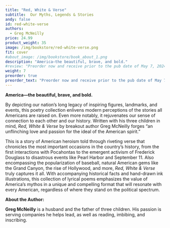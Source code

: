 ```yaml
---
title: "Red, White & Verse"
subtitle:  Our Myths, Legends & Stories
andy: false
id: red-white-verse
authors:
  - Greg McNeilly
price: 24.99
product_weight: 35
image: /img/bookstore/red-white-verse.png
fit: cover
#about_image: /img/bookstore/book_about_1.png
description: "America—the beautiful, brave, and bold."
#review: "Preorder now and receive prior to the pub date of May 7, 2024!"
weight: 7
preorder: true
preorder_text: "Preorder now and receive prior to the pub date of May 7, 2024!" 
---
```


**America—the beautiful, brave, and bold.**

By depicting our nation’s long legacy of inspiring figures, landmarks, and events, this poetry collection enlivens modern perceptions of the stories all Americans are raised on. Even more notably, it rejuvenates our sense of connection to each other and our history. Written with his three children in mind, *Red, White & Verse* by breakout author Greg McNeilly forges “an unflinching love and passion for the ideal of the American spirit.”

This is a story of American heroism told through riveting verse that chronicles the most important occasions in the country’s history, from the first interactions with Pocahontas to the emergent activism of Frederick Douglass to disastrous events like Pearl Harbor and September 11. Also encompassing the popularization of baseball, natural American gems like the Grand Canyon, the rise of Hollywood, and more, *Red, White & Verse* truly captures it all. With accompanying historical facts and hand-drawn ink illustrations, this collection of lyrical poems emphasizes the value of America’s mythos in a unique and compelling format that will resonate with every American, regardless of where they stand on the political spectrum.

**About the Author:**

**Greg McNeilly** is a husband and the father of three children. His passion is serving companies he helps lead, as well as reading, imbibing, and inscribing.
